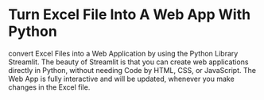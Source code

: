# Turn Excel File Into A Web App With Python

convert Excel Files into a Web Application by using the Python Library Streamlit. The beauty of Streamlit is that you can create web applications directly in Python, without needing Code by HTML, CSS, or JavaScript. The Web App is fully interactive and will be updated, whenever you make changes in the Excel file.

